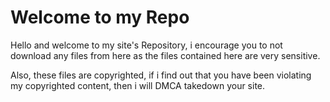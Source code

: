 <h1><b>Welcome to my Repo</b></h1>

Hello and welcome to my site's Repository, i encourage you to not download any files from here as the files contained here are very sensitive.

Also, these files are copyrighted, if i find out that you have been violating my copyrighted content, then i will DMCA takedown your site.
